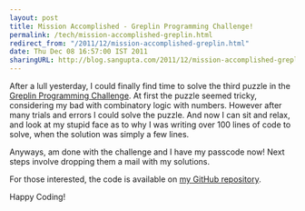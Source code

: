 ```yaml
---
layout: post
title: Mission Accomplished - Greplin Programming Challenge!
permalink: /tech/mission-accomplished-greplin.html
redirect_from: "/2011/12/mission-accomplished-greplin.html"
date: Thu Dec 08 16:57:00 IST 2011
sharingURL: http://blog.sangupta.com/2011/12/mission-accomplished-greplin.html
---
```


After a lull yesterday, I could finally find time to solve the third puzzle in the 
<a href="http://challenge.greplin.com/">Greplin Programming Challenge</a>. At first 
the puzzle seemed tricky, considering my bad with combinatory logic with numbers. However 
after many trials and errors I could solve the puzzle. And now I can sit and relax, and 
look at my stupid face as to why I was writing over 100 lines of code to solve, when the
solution was simply a few lines.

<!-- break here -->

Anyways, am done with the challenge and I have my passcode now! Next steps involve dropping 
them a mail with my solutions.

For those interested, the code is available on <a href="https://github.com/sangupta/greplin">my GitHub repository</a>.

Happy Coding!
